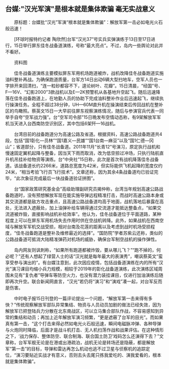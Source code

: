 ## 台媒:"汉光军演"是根本就是集体欺骗 毫无实战意义
　　原标题：台媒批“汉光”军演“根本就是集体欺骗”：解放军第一击必如电光火石般迅速！

　　[环球时报特约记者 陶欣然]台军“汉光37”号实兵实弹演练于13日至17日进行，15日举行屏东佳冬战备道演练，号称“最大亮点”。不过，岛内一些舆论对此并不看好。

　　资料图

　　佳冬战备道演练主要模拟屏东军用机场跑道被炸，战机改降佳冬战备跑道实施油料整补再战。为确保跑道质量，台军方14日出动6辆大型扫地车，空军人员也一字排开来回清扫，“连一粒砂都容不下，遑论树叶、花瓣”。15日清晨，“经国”号、F—16V、“幻影2000”3款战机以及E—2K预警机从各基地升空起飞，随后迅速降落在佳冬战备跑道上，在地勤人员的协助下完成油料整补作业后迅速起飞，继续执行操演任务。全程不超过38分钟，UH—60M直升机在操演结束后传回战机在整补区的鸟瞰照。蔡英文15日一大早前往屏东视察演练情况，随后与参演官兵代表一同举手自夸“空军战力强”。台“空军司令部”15日晩发布空情动态称，有9架解放军军机当天进入台西南防空识别区，其中包括6架歼—16战机。

　　台湾目前的战备跑道分为高速公路及省道。根据资料，高速公路战备跑道共4段，包括“国1彰化—员林”“国1嘉义—民雄”“国1台南—麻豆”以及“国1仁德—冈山”；省道部分，只有佳冬战备道。2011年11月“长青12”号演习，原定执行战机和慢速固定翼机起降与整备，因当天下雨而取消，改为低空掠过冲场，只执行陆航直升机吊挂补给物资等演练。台“中央社”15日称，此次是首次有战机降落佳冬战备道。该战备道长约2266米，道路总宽度为42米，但实际能供飞机起降的宽度仅约24米，“相当考验飞行员飞行技术”。文章还称，因为其余4条战备道均已验证完毕，“此次象征完成最后一块战备道验证拼图”。

　　台“国家政策研究基金会”高级助理副研究员揭仲称，台湾当年规划高速公路战备跑道时，没有预想解放军现在能实施导弹远程精准打击，而战时高速公路本身或其交流道都是敌方攻击重点，且高速公路战备道均高于地面，战机落地后暴露在高处，无法进入遮蔽处，加上油弹补给车辆得通过交流道才能抵达整备点，“如果交流道被炸毁，直接影响战机补给效率”。他认为，佳冬战备道位于平面道路，某种程度上可以在屏东军用机场失去作用时供在空战机转降。此外，如果战机在西南空域与解放军军机交战受损，相对台南及花莲的距离以及考虑到战时机场受损程度，“佳冬战备跑道是整补及维修最近的选择”。“国防院”学者苏紫云还称，类似的公路战备道可抵消大陆精准弹药对机场的威胁，确保台军制空战机的操作弹性。

　　岛内网友则讽刺称，“如果所有跑道都被炸毁，要从哪儿飞？”“跑不掉的，何必呢？”还有人想起了绿营人士的话“汉光就是每年最大的表演秀”，嘲讽蔡英文“蛮享受参与演出的”。有台媒注意到，此次因应疫情，包括战备道演练在内的所有“汉光”演习课目均缩小兵力规模，相较于2019年的彰化战备道演练，此次演练区域周围未见有“复仇者”导弹车等防空火力，也没有潜力装挂课目，仅进行加油演练后随即再次升空。联合新闻网直言，“汉光”若仍将“演习”和“演戏”凑一起，对台军反而是伤害。

　　中时电子报15日刊登的一篇评论提出一个问题，“解放军第一击来得有多快？”传统观察解放军部队异常集结、物资与人员动员加剧的做法已经失效，因为解放军已把登陆兵力分散在北东南战区，可以立马集合部队作战，不容易感知到异常的集结和动员；再加上近年解放军演习频繁，“更是遮蔽了台军的目光”。而如果真有第一击，“这个打击来得必然如电光火石般迅速，瞬间电磁脉冲弹、各种导弹与火炮同时降临，后面才是战斗机打击、无人机扫荡作战和战果评估。在这种情形之下，‘战力保存、整体防空、联合制海、联合国土防卫’戏码怎么还演得下去？”文章称，台军军舰无论是在港或出港疏泊，战机无论是转场还是隐蔽，都是解放军“第一击”的目标，导弹和雷达再怎么机动也逃不过卫星与侦察机的追踪定位，“演习要贴近实战才有意义，否则去头去尾只拣我爱吃的、演我爱看的，根本就是集体欺骗”。

